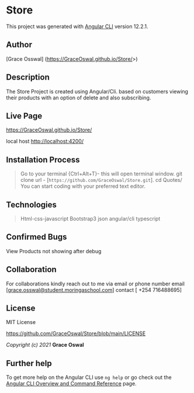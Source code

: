 # Store

This project was generated with [Angular CLI](https://github.com/angular/angular-cli) version 12.2.1.

## Author

[Grace Osswal] (<https://GraceOswal.github.io/Store/>>)

## Description

The Store Project is created using Angular/Cli. based on customers viewing their products with an option of delete and also subscribing.

## Live Page

<https://GraceOswal.github.io/Store/>

local host <http://localhost:4200/>

## Installation Process

> Go to your terminal {Ctrl+Alt+T}- this will open terminal window.
>git clone url - [```https://github.com/GraceOswal/Store.git```].
>cd Quotes/
>You can start coding with your preferred text editor.

## Technologies

>Html-css-javascript
>Bootstrap3
>json
>angular/cli
>typescript

## Confirmed Bugs

View Products not showing after debug

## Collaboration

For collaborations kindly reach out to me via email or phone number
email [grace.osswal@student.moringaschool.com]
contact [ +254 716488695]

## License

MIT License

<https://github.com/GraceOswal/Store/blob/main/LICENSE>

_Copyright (c) 2021_ **Grace Oswal**

## Further help

To get more help on the Angular CLI use `ng help` or go check out the [Angular CLI Overview and Command Reference](https://angular.io/cli) page.

